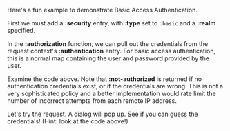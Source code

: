 Here's a fun example to demonstrate Basic Access Authentication.

First we must add a __:security__ entry, with __:type__ set to `:basic` and a __:realm__ specified.

In the __:authorization__ function, we can pull out the credentials from the request context's __:authentication__ entry. For basic access authentication, this is a normal map containing the user and password provided by the user.

<resource-map/>

Examine the code above. Note that __:not-authorized__ is returned if no
authentication credentials exist, or if the credentials are wrong. This
is not a very sophisticated policy and a better implementation would
rate limit the number of incorrect attempts from each remote IP address.

Let's try the request. A dialog will pop up. See if you can guess the credentials! (Hint: look at the code above!)

<response/>
